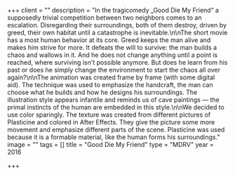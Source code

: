 +++
client = ""
description = "In the tragicomedy „Good Die My Friend“ a supposedly trivial competition between two neighbors comes to an escalation. Disregarding their surroundings, both of them destroy, driven by greed, their own habitat until a catastrophe is inevitable.\n\nThe short movie has a most human behavior at its core. Greed keeps the man alive and makes him strive for more. It defeats the will to survive: the man builds a chaos and wallows in it. And he does not change anything until a point is reached, where surviving isn't possible anymore. But does he learn from his past or does he simply change the environment to start the chaos all over again?\n\nThe animation was created frame by frame (with some digital aid). The technique was used to emphasize the handcraft, the man can choose what he builds and how he designs his surroundings. The illustration style appears infantile and reminds us of cave paintings — the primal instincts of the human are embedded in this style.\n\nWe decided to use color sparingly. The texture was created from different pictures of Plasticine and colored in After Effects. They give the picture some more movement and emphasize different parts of the scene. Plasticine was used because it is a formable material, like the human forms his surroundings."
image = ""
tags = []
title = "Good Die My Friend"
type = "MDRV"
year = 2016

+++
